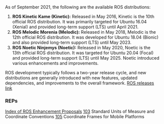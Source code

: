 As of September 2021, the following are the available ROS distributions:

1. **ROS Kinetic Kame (Kinetic):** Released in May 2016, Kinetic is the 10th official ROS distribution. It was primarily targeted for Ubuntu 16.04 (Xenial) and provided long-term support (LTS) until April 2021.
2. **ROS Melodic Morenia (Melodic):** Released in May 2018, Melodic is the 12th official ROS distribution. It was developed for Ubuntu 18.04 (Bionic) and also provided long-term support (LTS) until May 2023.
3. **ROS Noetic Ninjemys (Noetic):** Released in May 2020, Noetic is the 13th official ROS distribution. It was targeted for Ubuntu 20.04 (Focal) and provided long-term support (LTS) until May 2025. Noetic introduced various enhancements and improvements.

ROS development typically follows a two-year release cycle, and new distributions are generally introduced with new features, updated dependencies, and improvements to the overall framework. [ROS releases link](http://wiki.ros.org/Distributions)

### REPs
[Index of ROS Enhancement Proposals](https://ros.org/reps/rep-0000.html)
[103](https://ros.org/reps/rep-0103.html)  Standard Units of Measure and Coordinate Conventions
[105](https://ros.org/reps/rep-0105.html)  Coordinate Frames for Mobile Platforms
